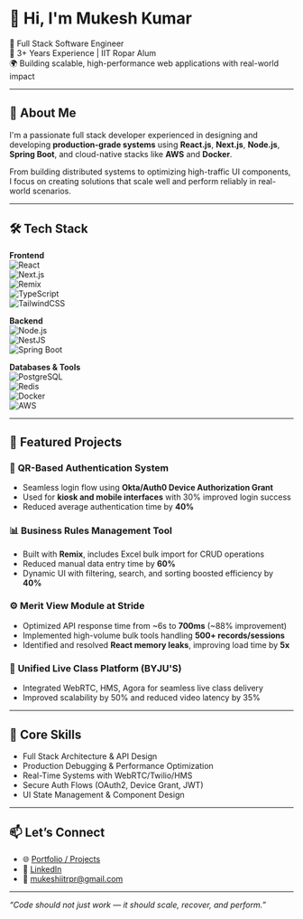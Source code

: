 # 👋 Hi, I'm Mukesh Kumar

🎯 Full Stack Software Engineer  
💼 3+ Years Experience | IIT Ropar Alum  
🌍 Building scalable, high-performance web applications with real-world impact

---

## 🚀 About Me

I'm a passionate full stack developer experienced in designing and developing **production-grade systems** using **React.js**, **Next.js**, **Node.js**, **Spring Boot**, and cloud-native stacks like **AWS** and **Docker**.

From building distributed systems to optimizing high-traffic UI components, I focus on creating solutions that scale well and perform reliably in real-world scenarios.

---

## 🛠 Tech Stack

**Frontend**  
![React](https://img.shields.io/badge/React.js-61DAFB?logo=react&logoColor=white&style=flat)  
![Next.js](https://img.shields.io/badge/Next.js-000000?logo=next.js&logoColor=white&style=flat)  
![Remix](https://img.shields.io/badge/Remix-000000?logo=remix&logoColor=white&style=flat)  
![TypeScript](https://img.shields.io/badge/TypeScript-3178C6?logo=typescript&logoColor=white&style=flat)  
![TailwindCSS](https://img.shields.io/badge/TailwindCSS-38B2AC?logo=tailwind-css&logoColor=white&style=flat)

**Backend**  
![Node.js](https://img.shields.io/badge/Node.js-339933?logo=node.js&logoColor=white&style=flat)  
![NestJS](https://img.shields.io/badge/NestJS-E0234E?logo=nestjs&logoColor=white&style=flat)  
![Spring Boot](https://img.shields.io/badge/Spring_Boot-6DB33F?logo=spring-boot&logoColor=white&style=flat)  

**Databases & Tools**  
![PostgreSQL](https://img.shields.io/badge/PostgreSQL-4169E1?logo=postgresql&logoColor=white&style=flat)  
![Redis](https://img.shields.io/badge/Redis-DC382D?logo=redis&logoColor=white&style=flat)  
![Docker](https://img.shields.io/badge/Docker-2496ED?logo=docker&logoColor=white&style=flat)  
![AWS](https://img.shields.io/badge/AWS-FF9900?logo=amazon-aws&logoColor=white&style=flat)  

---

## 📌 Featured Projects

### 🔐 **QR-Based Authentication System**
- Seamless login flow using **Okta/Auth0 Device Authorization Grant**
- Used for **kiosk and mobile interfaces** with 30% improved login success
- Reduced average authentication time by **40%**

### 📊 **Business Rules Management Tool**
- Built with **Remix**, includes Excel bulk import for CRUD operations
- Reduced manual data entry time by **60%**
- Dynamic UI with filtering, search, and sorting boosted efficiency by **40%**

### ⚙️ **Merit View Module at Stride**
- Optimized API response time from ~6s to **700ms** (~88% improvement)
- Implemented high-volume bulk tools handling **500+ records/sessions**
- Identified and resolved **React memory leaks**, improving load time by **5x**

### 🎥 **Unified Live Class Platform (BYJU'S)**
- Integrated WebRTC, HMS, Agora for seamless live class delivery
- Improved scalability by 50% and reduced video latency by 35%

---

## 🧠 Core Skills

- Full Stack Architecture & API Design
- Production Debugging & Performance Optimization
- Real-Time Systems with WebRTC/Twilio/HMS
- Secure Auth Flows (OAuth2, Device Grant, JWT)
- UI State Management & Component Design

---

## 📫 Let’s Connect

- 🌐 [Portfolio / Projects](https://github.com/Mukeshiit422)
- 💼 [LinkedIn](https://www.linkedin.com/in/mukesh-kumar)
- 📧 mukeshiitrpr@gmail.com

---

_“Code should not just work — it should scale, recover, and perform.”_

